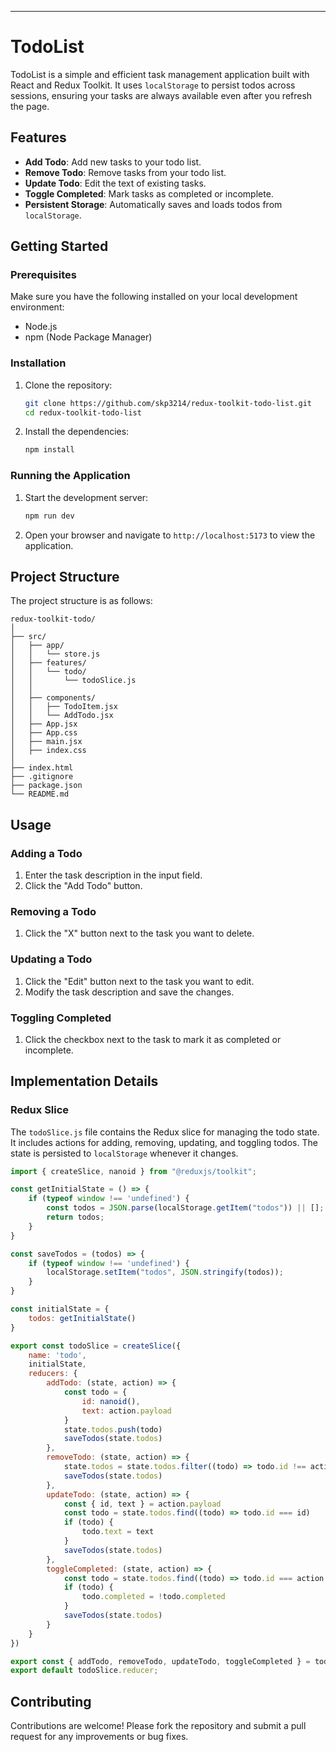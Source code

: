 
---

# TodoList 

TodoList is a simple and efficient task management application built with React and Redux Toolkit. It uses `localStorage` to persist todos across sessions, ensuring your tasks are always available even after you refresh the page.

## Features

- **Add Todo**: Add new tasks to your todo list.
- **Remove Todo**: Remove tasks from your todo list.
- **Update Todo**: Edit the text of existing tasks.
- **Toggle Completed**: Mark tasks as completed or incomplete.
- **Persistent Storage**: Automatically saves and loads todos from `localStorage`.

## Getting Started

### Prerequisites

Make sure you have the following installed on your local development environment:

- Node.js
- npm (Node Package Manager)

### Installation

1. Clone the repository:

   ```bash
   git clone https://github.com/skp3214/redux-toolkit-todo-list.git
   cd redux-toolkit-todo-list
   ```

2. Install the dependencies:

   ```bash
   npm install
   ```

### Running the Application

1. Start the development server:

   ```bash
   npm run dev
   ```

2. Open your browser and navigate to `http://localhost:5173` to view the application.

## Project Structure

The project structure is as follows:

```
redux-toolkit-todo/
│
├── src/
│   ├── app/
│   │   └── store.js
│   ├── features/
│   │   └── todo/
│   │       └── todoSlice.js
│   │       
│   ├── components/
│   │   ├── TodoItem.jsx
│   │   └── AddTodo.jsx
│   ├── App.jsx
│   ├── App.css
│   ├── main.jsx
│   ├── index.css
│   
├── index.html       
├── .gitignore
├── package.json
└── README.md
```

## Usage

### Adding a Todo

1. Enter the task description in the input field.
2. Click the "Add Todo" button.

### Removing a Todo

1. Click the "X" button next to the task you want to delete.

### Updating a Todo

1. Click the "Edit" button next to the task you want to edit.
2. Modify the task description and save the changes.

### Toggling Completed

1. Click the checkbox next to the task to mark it as completed or incomplete.

## Implementation Details

### Redux Slice

The `todoSlice.js` file contains the Redux slice for managing the todo state. It includes actions for adding, removing, updating, and toggling todos. The state is persisted to `localStorage` whenever it changes.

```javascript
import { createSlice, nanoid } from "@reduxjs/toolkit";

const getInitialState = () => {
    if (typeof window !== 'undefined') {
        const todos = JSON.parse(localStorage.getItem("todos")) || [];
        return todos;
    }
}

const saveTodos = (todos) => {
    if (typeof window !== 'undefined') {
        localStorage.setItem("todos", JSON.stringify(todos));
    }
}

const initialState = {
    todos: getInitialState()
}

export const todoSlice = createSlice({
    name: 'todo',
    initialState,
    reducers: {
        addTodo: (state, action) => {
            const todo = {
                id: nanoid(),
                text: action.payload
            }
            state.todos.push(todo)
            saveTodos(state.todos)
        },
        removeTodo: (state, action) => {
            state.todos = state.todos.filter((todo) => todo.id !== action.payload)
            saveTodos(state.todos)
        },
        updateTodo: (state, action) => {
            const { id, text } = action.payload
            const todo = state.todos.find((todo) => todo.id === id)
            if (todo) {
                todo.text = text
            }
            saveTodos(state.todos)
        },
        toggleCompleted: (state, action) => {
            const todo = state.todos.find((todo) => todo.id === action.payload)
            if (todo) {
                todo.completed = !todo.completed
            }
            saveTodos(state.todos)
        }
    }
})

export const { addTodo, removeTodo, updateTodo, toggleCompleted } = todoSlice.actions;
export default todoSlice.reducer;

````


## Contributing

Contributions are welcome! Please fork the repository and submit a pull request for any improvements or bug fixes.

